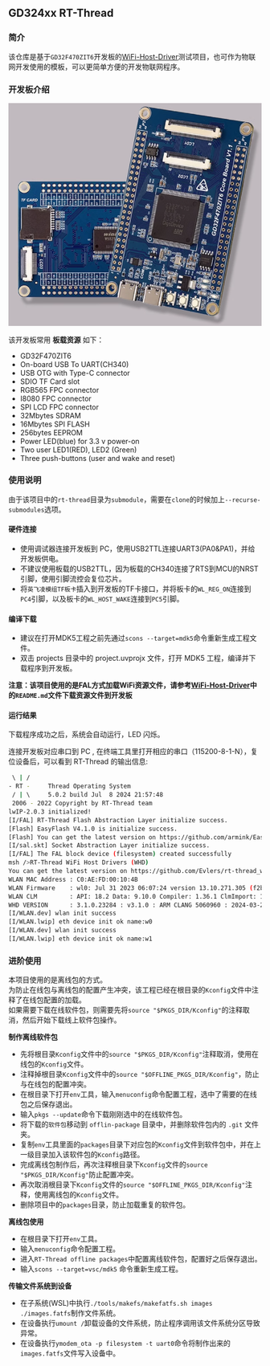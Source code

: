 ## GD324xx RT-Thread

### 简介
该仓库是基于`GD32F470ZIT6`开发板的[WiFi-Host-Driver](https://github.com/Evlers/rt-thread_wifi-host-driver)测试项目，也可作为物联网开发使用的模板，可以更简单方便的开发物联网程序。

### 开发板介绍

<img src="documents/figures/board.jpg" alt="image-20201009181905422" style="zoom:80%;" />

该开发板常用 **板载资源** 如下：

- GD32F470ZIT6
- On-board USB To UART(CH340)
- USB OTG with Type-C connector
- SDIO TF Card slot
- RGB565 FPC connector
- I8080 FPC connector
- SPI LCD FPC connector
- 32Mbytes SDRAM
- 16Mbytes SPI FLASH
- 256bytes EEPROM
- Power LED(blue) for 3.3 v power-on
- Two user LED1(RED), LED2 (Green)
- Three push-buttons (user and wake and reset)

### 使用说明

由于该项目中的`rt-thread`目录为`submodule`，需要在`clone`的时候加上`--recurse-submodules`选项。


#### 硬件连接

- 使用调试器连接开发板到 PC，使用USB2TTL连接UART3(PA0&PA1)，并给开发板供电。
- 不建议使用板载的USB2TTL，因为板载的CH340连接了RTS到MCU的NRST引脚，使用引脚流控会复位芯片。
- 将`英飞凌模组TF板卡`插入到开发板的TF卡接口，并将板卡的`WL_REG_ON`连接到`PC4`引脚，以及板卡的`WL_HOST_WAKE`连接到`PC5`引脚。

#### 编译下载

- 建议在打开MDK5工程之前先通过`scons --target=mdk5`命令重新生成工程文件。<br>
- 双击 projects 目录中的 project.uvprojx 文件，打开 MDK5 工程，编译并下载程序到开发板。

**注意：该项目使用的是FAL方式加载WiFi资源文件，请参考[WiFi-Host-Driver](https://github.com/Evlers/rt-thread_wifi-host-driver)中的`README.md`文件下载资源文件到开发板**

#### 运行结果

下载程序成功之后，系统会自动运行，LED 闪烁。

连接开发板对应串口到 PC , 在终端工具里打开相应的串口（115200-8-1-N），复位设备后，可以看到 RT-Thread 的输出信息:

```bash
 \ | /
- RT -     Thread Operating System
 / | \     5.0.2 build Jul  8 2024 21:57:48
 2006 - 2022 Copyright by RT-Thread team
lwIP-2.0.3 initialized!
[I/FAL] RT-Thread Flash Abstraction Layer initialize success.
[Flash] EasyFlash V4.1.0 is initialize success.
[Flash] You can get the latest version on https://github.com/armink/EasyFlash .
[I/sal.skt] Socket Abstraction Layer initialize success.
[I/FAL] The FAL block device (filesystem) created successfully
msh />RT-Thread WiFi Host Drivers (WHD)
You can get the latest version on https://github.com/Evlers/rt-thread_wifi-host-driver
WLAN MAC Address : C0:AE:FD:00:10:4B
WLAN Firmware    : wl0: Jul 31 2023 06:07:24 version 13.10.271.305 (f2b5c53 CY) FWID 01-e6b954e
WLAN CLM         : API: 18.2 Data: 9.10.0 Compiler: 1.36.1 ClmImport: 1.34.1 Creation: 2022-08-16 03:35:21
WHD VERSION      : 3.1.0.23284 : v3.1.0 : ARM CLANG 5060960 : 2024-03-21 22:57:11 +0800
[I/WLAN.dev] wlan init success
[I/WLAN.lwip] eth device init ok name:w0
[I/WLAN.dev] wlan init success
[I/WLAN.lwip] eth device init ok name:w1
```

### 进阶使用
本项目使用的是离线包的方式。<br>
为防止在线包与离线包的配置产生冲突，该工程已经在根目录的`Kconfig`文件中注释了在线包配置的加载。<br>
如果需要下载在线软件包，则需要先将`source "$PKGS_DIR/Kconfig"`的注释取消，然后开始下载线上软件包操作。<br>

**制作离线软件包**
- 先将根目录`Kconfig`文件中的`source "$PKGS_DIR/Kconfig"`注释取消，使用在线包的`Kconfig`文件。
- 注释掉根目录`Kconfig`文件中的`source "$OFFLINE_PKGS_DIR/Kconfig"`，防止与在线包的配置冲突。
- 在根目录下打开`env`工具，输入`menuconfig`命令配置工程，选中了需要的在线包之后保存退出。
- 输入`pkgs --update`命令下载刚刚选中的在线软件包。
- 将下载的`软件包`移动到 `offlin-package` 目录中，并删除软件包内的 `.git` 文件夹。
- 复制`env`工具里面的`packages`目录下对应包的`Kconfig`文件到软件包中，并在上一级目录加入该软件包的`Kconfig`路径。
- 完成离线包制作后，再次注释根目录下`Kconfig`文件的`source "$PKGS_DIR/Kconfig"`防止配置冲突。
- 再次取消根目录下`Kconfig`文件的`source "$OFFLINE_PKGS_DIR/Kconfig"`注释，使用离线包的`Kconfig`文件。
- 删除项目中的`packages`目录，防止加载重复的软件包。

**离线包使用**
- 在根目录下打开`env`工具。
- 输入`menuconfig`命令配置工程。
- 进入`RT-Thread offline packages`中配置离线软件包，配置好之后保存退出。
- 输入`scons --target=vsc/mdk5` 命令重新生成工程。

**传输文件系统到设备**
- 在子系统(WSL)中执行`./tools/makefs/makefatfs.sh images ./images.fatfs`制作文件系统。
- 在设备执行`umount /`卸载设备的文件系统，防止程序调用该文件系统分区导致异常。
- 在设备执行`ymodem_ota -p filesystem -t uart0`命令将制作出来的`images.fatfs`文件写入设备中。
